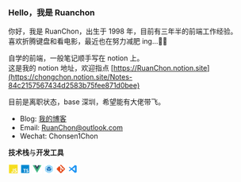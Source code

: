 <!--
 * @Author: Chon
 * @Date: 2023-03-01 16:30:44
 * @Description: 文件说明
-->

### Hello，我是 Ruanchon

你好，我是 RuanChon，出生于 1998 年，目前有三年半的前端工作经验。  
喜欢折腾键盘和看电影，最近也在努力减肥 ing...🏋🏼

自学的前端，一般笔记顺手写在 notion 上。  
这是我的 notion 地址，欢迎指点 [https://RuanChon.notion.site](https://chongchon.notion.site/Notes-84c2157567434d2583b75fee871d0bee)

目前是离职状态，base 深圳，希望能有大佬带飞。

- Blog: [我的博客](https://ruanchon.github.io/)
- Email: RuanChon@outlook.com
- Wechat: Chonsen1Chon

**技术栈**与**开发工具**

<code><img height="20" src="./JavaScript.png"></code>
<code><img height="20" src="./typescript.png"></code>
<code><img height="20" src="./Vue.png"></code>
<code><img height="20" src="./Webpack.png"></code>
<code><img height="20" src="./git.png"></code>
<code><img height="20" src="./VSCode.png"></code>
<!-- <code><img height="20" src="./react.png"></code> -->
<!-- <code><img height="20" src="./vite.svg"></code> -->

<!-- <img align="left" src="https://github-readme-stats.vercel.app/api?username=RuanChon&show_icons=true&hide_border=true">
<img align="right" alt="GIF" src="./code.gif" width="380" height="100%" /> -->
